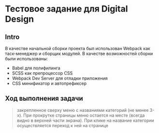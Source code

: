 # Тестовое задание для Digital Design

## Intro

В качестве начальной сборки проекта был использован Webpack как таск-менеджер и сборщик модулей. В качестве возможностей сборки были использованы:

- Babel для полифилинга
- SCSS как препроцессор CSS
- Webpack Dev Server для отладки приложения
- CSS минификатор и автопрефиксер

## Ход выполнения задачи

> закрепленное сверху меню с названиями категорий (не менее 3-х). При прокрутке страницы меню остается на месте (всегда видно в верхней части экрана). При клике на название категории осуществляется переход к ней на странице
